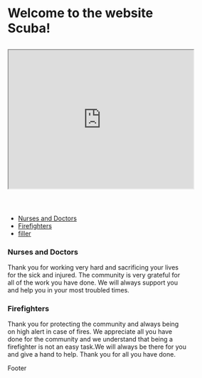 
<html lang="en">
<head>
<title>CSS Template</title>
<meta charset="utf-8">
<meta name="viewport" content="width=device-width, initial-scale=1">
<style>
* {
  box-sizing: border-box;
}

body {
  font-family: Arial, Helvetica, sans-serif;
}

/* Style the header */
header {
  background-color: #666;
  padding: 30px;
  text-align: center;
  font-size: 35px;
  color: white;
}

/* Create two columns/boxes that floats next to each other */
nav {
  float: left;
  width: 30%;
  height: 300px; /* only for demonstration, should be removed */
  background: #ccc;
  padding: 20px;
}

/* Style the list inside the menu */
nav ul {
  list-style-type: none;
  padding: 0;
}

article {
  float: left;
  padding: 20px;
  width: 70%;
  background-color: #f1f1f1;
  height: 300px; /* only for demonstration, should be removed */
}

/* Clear floats after the columns */
section:after {
  content: "";
  display: table;
  clear: both;
}

/* Style the footer */
footer {
  background-color: #777;
  padding: 10px;
  text-align: center;
  color: white;
}

/* Responsive layout - makes the two columns/boxes stack on top of each other instead of next to each other, on small screens */
@media (max-width: 600px) {
  nav, article {
    width: 100%;
    height: auto;
  }
}
</style>
</head>
<body>
  <h1>Welcome to the website Scuba!</h1>

<header>
  <h2>
 <iframe width="420" height="315"
src="https://youtu.be/embed/IdmzokkHjkc">
</iframe>
  </h2>
</header>

<section>
  <nav>
    <ul>
      <li><a href="#">Nurses and Doctors</a></li>
      <li><a href="#">Firefighters</a></li>
      <li><a href="#">filler</a></li>
    </ul>
  </nav>
  
  <article>
    <h1>Nurses and Doctors</h1>
    <p>Thank you for working very hard and sacrificing your lives for the sick and injured. The community is very grateful for all of the work you have done. We will always support you and help you in your most troubled times.</p>
  </article>
  
  <article>
  <h1>Firefighters</h1>
  <p>Thank you for protecting the community and always being on high alert in case of fires. We appreciate all you have done for the community and we understand that being a firefighter is not an easy task.We will always be there for you and give a hand to help. Thank you for all you have done.</p>
</section>

<footer>
  <p>Footer</p>
</footer>

</body>
</html>
